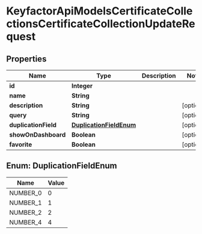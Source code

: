 

# KeyfactorApiModelsCertificateCollectionsCertificateCollectionUpdateRequest


## Properties

| Name | Type | Description | Notes |
|------------ | ------------- | ------------- | -------------|
|**id** | **Integer** |  |  |
|**name** | **String** |  |  |
|**description** | **String** |  |  [optional] |
|**query** | **String** |  |  [optional] |
|**duplicationField** | [**DuplicationFieldEnum**](#DuplicationFieldEnum) |  |  [optional] |
|**showOnDashboard** | **Boolean** |  |  [optional] |
|**favorite** | **Boolean** |  |  [optional] |



## Enum: DuplicationFieldEnum

| Name | Value |
|---- | -----|
| NUMBER_0 | 0 |
| NUMBER_1 | 1 |
| NUMBER_2 | 2 |
| NUMBER_4 | 4 |



